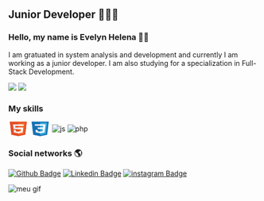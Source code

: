 ## Junior Developer 👩🏽‍💻
### Hello, my name is Evelyn Helena 👩🏽‍
I am gratuated in system analysis and development and currently I am working as a junior developer. I am also studying for a specialization in Full-Stack Development.
<div>
<img height="180em" src="https://github-readme-stats.vercel.app/api?username=evelynhelena&show_icons=true&theme=bear&include_all_commits=true&count_private=true"/>
  <img height="180em" src="https://github-readme-stats.vercel.app/api/top-langs/?username=evelynhelena&layout=compact&langs_count=16&theme=bear"/>
</div>

### My skills

<div style="display: inline_block">
  <img align="center" alt="html" height="30" width="40" src="https://raw.githubusercontent.com/devicons/devicon/master/icons/html5/html5-original.svg">
  <img align="center" alt="css" height="30" width="40" src="https://raw.githubusercontent.com/devicons/devicon/master/icons/css3/css3-original.svg">
  <img align="center" alt="js" height="30" width="40" src="https://raw.githubusercontent.com/jmnote/z-icons/master/svg/javascript.svg">
  <img align="center" alt="php" height="30" width="40" src="https://raw.githubusercontent.com/jmnote/z-icons/master/svg/php.svg">
</div>

### Social networks :earth_americas:
[![Github Badge](https://img.shields.io/badge/-Github-000?style=flat-square&logo=Github&logoColor=white&link=https://github.com/evelynhelena)](https://github.com/evelynhelena)
[![Linkedin Badge](https://img.shields.io/badge/-LinkedIn-blue?style=flat-square&logo=Linkedin&logoColor=white&link=http://www.linkedin.com/in/evelyn-helena)](http://www.linkedin.com/in/evelyn-helena)
[![instagram Badge](https://img.shields.io/badge/-Instagram-%23E4405F?style=flat-square&logo=Instagram&logoColor=white&link=https://www.instagram.com/evelynhelena13)](https://www.instagram.com/evelynhelena13)


![meu gif](https://media.giphy.com/media/TjRcLDHDgLOWiI0L1V/giphy.gif)

